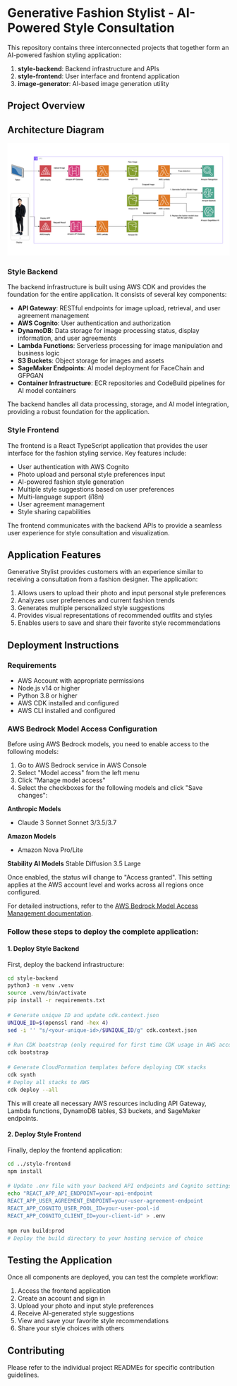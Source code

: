 # Generative Fashion Stylist - AI-Powered Style Consultation

This repository contains three interconnected projects that together form an AI-powered fashion styling application:

1. **style-backend**: Backend infrastructure and APIs
2. **style-frontend**: User interface and frontend application
3. **image-generator**: AI-based image generation utility

## Project Overview

## Architecture Diagram

![Architecture Diagram](fashion-king-architecture.png)

### Style Backend

The backend infrastructure is built using AWS CDK and provides the foundation for the entire application. It consists of several key components:

- **API Gateway**: RESTful endpoints for image upload, retrieval, and user agreement management
- **AWS Cognito**: User authentication and authorization
- **DynamoDB**: Data storage for image processing status, display information, and user agreements
- **Lambda Functions**: Serverless processing for image manipulation and business logic
- **S3 Buckets**: Object storage for images and assets
- **SageMaker Endpoints**: AI model deployment for FaceChain and GFPGAN
- **Container Infrastructure**: ECR repositories and CodeBuild pipelines for AI model containers

The backend handles all data processing, storage, and AI model integration, providing a robust foundation for the application.

### Style Frontend

The frontend is a React TypeScript application that provides the user interface for the fashion styling service. Key features include:

- User authentication with AWS Cognito
- Photo upload and personal style preferences input
- AI-powered fashion style generation
- Multiple style suggestions based on user preferences
- Multi-language support (i18n)
- User agreement management
- Style sharing capabilities

The frontend communicates with the backend APIs to provide a seamless user experience for style consultation and visualization.

## Application Features

Generative Stylist provides customers with an experience similar to receiving a consultation from a fashion designer. The application:

1. Allows users to upload their photo and input personal style preferences
2. Analyzes user preferences and current fashion trends
3. Generates multiple personalized style suggestions
4. Provides visual representations of recommended outfits and styles
5. Enables users to save and share their favorite style recommendations

## Deployment Instructions

### Requirements

- AWS Account with appropriate permissions
- Node.js v14 or higher
- Python 3.8 or higher
- AWS CDK installed and configured
- AWS CLI installed and configured

### AWS Bedrock Model Access Configuration

Before using AWS Bedrock models, you need to enable access to the following models:

1. Go to AWS Bedrock service in AWS Console
2. Select "Model access" from the left menu
3. Click "Manage model access"
4. Select the checkboxes for the following models and click "Save changes":

**Anthropic Models**
- Claude 3 Sonnet Sonnet 3/3.5/3.7

**Amazon Models**
- Amazon Nova Pro/Lite

**Stability AI Models**
Stable Diffusion 3.5 Large

Once enabled, the status will change to "Access granted". This setting applies at the AWS account level and works across all regions once configured.

For detailed instructions, refer to the [AWS Bedrock Model Access Management documentation](https://docs.aws.amazon.com/bedrock/latest/userguide/model-access-modify.html).


### Follow these steps to deploy the complete application:

#### 1. Deploy Style Backend

First, deploy the backend infrastructure:

```bash
cd style-backend
python3 -m venv .venv
source .venv/bin/activate
pip install -r requirements.txt

# Generate unique ID and update cdk.context.json
UNIQUE_ID=$(openssl rand -hex 4)
sed -i '' "s/<your-unique-id>/$UNIQUE_ID/g" cdk.context.json

# Run CDK bootstrap (only required for first time CDK usage in AWS account)
cdk bootstrap

# Generate CloudFormation templates before deploying CDK stacks
cdk synth
# Deploy all stacks to AWS
cdk deploy --all
```

This will create all necessary AWS resources including API Gateway, Lambda functions, DynamoDB tables, S3 buckets, and SageMaker endpoints.



#### 2. Deploy Style Frontend

Finally, deploy the frontend application:

```bash
cd ../style-frontend
npm install

# Update .env file with your backend API endpoints and Cognito settings
echo "REACT_APP_API_ENDPOINT=your-api-endpoint
REACT_APP_USER_AGREEMENT_ENDPOINT=your-user-agreement-endpoint
REACT_APP_COGNITO_USER_POOL_ID=your-user-pool-id
REACT_APP_COGNITO_CLIENT_ID=your-client-id" > .env

npm run build:prod
# Deploy the build directory to your hosting service of choice
```

## Testing the Application

Once all components are deployed, you can test the complete workflow:

1. Access the frontend application
2. Create an account and sign in
3. Upload your photo and input style preferences
4. Receive AI-generated style suggestions
5. View and save your favorite style recommendations
6. Share your style choices with others


## Contributing

Please refer to the individual project READMEs for specific contribution guidelines.
